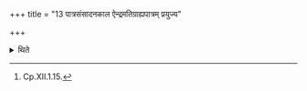 +++
title = "13 पात्रसंसादनकाल ऐन्द्रमतिग्राह्यपात्रम् प्रयुज्य"

+++

<details><summary>थिते</summary>

13. At the time of placing the utensils (on the Khara). after having prepared vessel for the additional scoop[^1] for India's immediately next to it he makes ready the five vessels for the additional scoops for Indra.  

[^1]: Cp.XII.1.15. 

</details>
